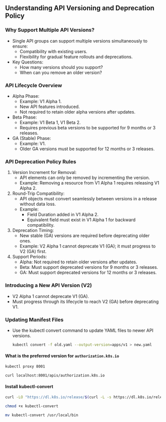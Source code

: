 ## Understanding API Versioning and Deprecation Policy

### Why Support Multiple API Versions?

- Single API groups can support multiple versions simultaneously to ensure:
  - Compatibility with existing users.
  - Flexibility for gradual feature rollouts and deprecations.
- Key Questions:
  - How many versions should you support?
  - When can you remove an older version?

### API Lifecycle Overview

- Alpha Phase:
  - Example: V1 Alpha 1.
  - New API features introduced.
  - Not required to retain older alpha versions after updates.
- Beta Phase:
  - Example: V1 Beta 1, V1 Beta 2.
  - Requires previous beta versions to be supported for 9 months or 3 releases.
- GA (Stable) Phase:
  - Example: V1.
  - Older GA versions must be supported for 12 months or 3 releases.

### API Deprecation Policy Rules

1. Version Increment for Removal:
   - API elements can only be removed by incrementing the version.
   - Example: Removing a resource from V1 Alpha 1 requires releasing V1 Alpha 2.
2. Round-Trip Compatibility:
   - API objects must convert seamlessly between versions in a release without data loss.
   - Example:
     - Field Duration added in V1 Alpha 2.
     - Equivalent field must exist in V1 Alpha 1 for backward compatibility.
3. Deprecation Timing:
   - New stable (GA) versions are required before deprecating older ones.
   - Example: V2 Alpha 1 cannot deprecate V1 (GA); it must progress to V2 (GA) first.
4. Support Periods:
   - Alpha: Not required to retain older versions after updates.
   - Beta: Must support deprecated versions for 9 months or 3 releases.
   - GA: Must support deprecated versions for 12 months or 3 releases.

### Introducing a New API Version (V2)

- V2 Alpha 1 cannot deprecate V1 (GA).
- Must progress through its lifecycle to reach V2 (GA) before deprecating V1.

### Updating Manifest Files

- Use the kubectl convert command to update YAML files to newer API versions.
  ```bash
  kubectl convert -f old.yaml --output-version=apps/v1 > new.yaml
  ```

#### What is the preferred version for `authorization.k8s.io`

```bash
kubectl proxy 8001
```

```bash
curl localhost:8001/apis/authorization.k8s.io
```

#### Install kubectl-convert

```bash
curl -LO "https://dl.k8s.io/release/$(curl -L -s https://dl.k8s.io/release/stable.txt)/bin/linux/amd64/kubectl-convert"
```

```bash
chmod +x kubectl-convert
```

```bash
mv kubectl-convert /usr/local/bin
```
